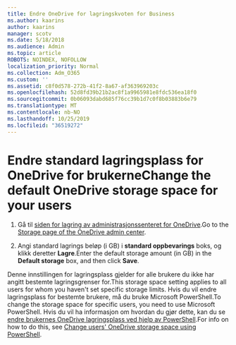 ```yaml
---
title: Endre OneDrive for lagringskvoten for Business
ms.author: kaarins
author: kaarins
manager: scotv
ms.date: 5/18/2018
ms.audience: Admin
ms.topic: article
ROBOTS: NOINDEX, NOFOLLOW
localization_priority: Normal
ms.collection: Adm_O365
ms.custom: ''
ms.assetid: c8f0d578-272b-41f2-8a67-af363969203c
ms.openlocfilehash: 52d8fd39b21b2ac8f1a9965981e8fdc536ea18f0
ms.sourcegitcommit: 0b06093dabd685f76cc39b1d7c0f8b03883b6e79
ms.translationtype: MT
ms.contentlocale: nb-NO
ms.lasthandoff: 10/25/2019
ms.locfileid: "36519272"
---
```

# <a name="change-the-default-onedrive-storage-space-for-your-users"></a><span data-ttu-id="905e6-102">Endre standard lagringsplass for OneDrive for brukerne</span><span class="sxs-lookup"><span data-stu-id="905e6-102">Change the default OneDrive storage space for your users</span></span>

1. <span data-ttu-id="905e6-103">Gå til [siden for lagring av administrasjonssenteret for OneDrive](https://admin.onedrive.com/?v=StorageSettings).</span><span class="sxs-lookup"><span data-stu-id="905e6-103">Go to the [Storage page of the OneDrive admin center](https://admin.onedrive.com/?v=StorageSettings).</span></span>
    
2. <span data-ttu-id="905e6-104">Angi standard lagrings beløp (i GB) i **standard oppbevarings** boks, og klikk deretter **Lagre**.</span><span class="sxs-lookup"><span data-stu-id="905e6-104">Enter the default storage amount (in GB) in the **Default storage** box, and then click **Save**.</span></span>
    
<span data-ttu-id="905e6-105">Denne innstillingen for lagringsplass gjelder for alle brukere du ikke har angitt bestemte lagringsgrenser for.</span><span class="sxs-lookup"><span data-stu-id="905e6-105">This storage space setting applies to all users for whom you haven't set specific storage limits.</span></span> <span data-ttu-id="905e6-106">Hvis du vil endre lagringsplass for bestemte brukere, må du bruke Microsoft PowerShell.</span><span class="sxs-lookup"><span data-stu-id="905e6-106">To change the storage space for specific users, you need to use Microsoft PowerShell.</span></span> <span data-ttu-id="905e6-107">Hvis du vil ha informasjon om hvordan du gjør dette, kan du se [endre brukernes OneDrive lagringsplass ved hjelp av PowerShell](https://go.microsoft.com/fwlink/?linkid=866402).</span><span class="sxs-lookup"><span data-stu-id="905e6-107">For info on how to do this, see [Change users' OneDrive storage space using PowerShell](https://go.microsoft.com/fwlink/?linkid=866402).</span></span>
  

